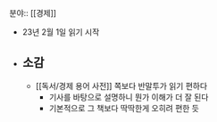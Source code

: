 분야:: [[경제]]

- 23년 2월 1일 읽기 시작
- ## 소감
	- [[독서/경제 용어 사전]] 쪽보다 반말투가 읽기 편하다
		- 기사를 바탕으로 설명하니 뭔가 이해가 더 잘 된다
		- 기본적으로 그 책보다 딱딱한게 오히려 편한 듯